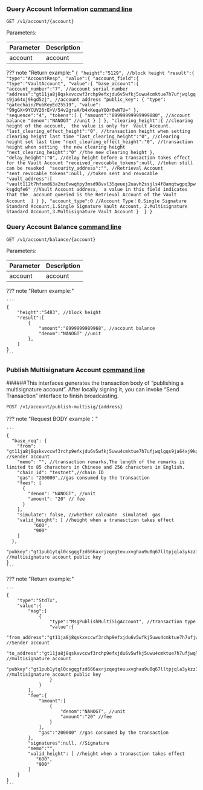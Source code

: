 
### <span id="Query-Account-Information">Query Account Information [command line](../cli/account.md#Query-Account-Information)</span>
  
```
GET /v1/account/{account}
```
Parameters:

| Parameter |Description|
| :---- | :---- |
| account | account |


??? note "Return example:"
	```
	{
	    "height":"5129", //block height
	    "result":{
	        "type":"AccountResp",
	        "value":{
	            "account_field":{
	                "type":"VaultAccount",
	                "value":{
	                    "base_account":{
	                        "account_number":"7", //account serial number
	                        "address":"gt11ja8j8qskxvccwf3rchp9efxjdu6v5wfkj5uwu4cmktue7h7ufjwqlgqs9ja64xj9kgd5zj", //account address
	                        "public_key": {
	                            "type": "gatechain/PubKeyEd25519",
	                            "value": "99gGX+9YCUV26rE+V/54v2graA/b4xKeqaYGOr6wWTU="
	                        },                        
	                        "sequence":"4",
	                        "tokens":[
	                            {
	                                "amount":"89999999999999880", //account balance
	                                "denom":"NANOGT" //unit
	                            }
	                        ]
	                    },
	                    "clearing_height":{ //clearing height of the account,  the value is only for  Vault Account. 
	                        "last_clearing_effect_height":"0", //transaction height when setting clearing height last time
	                        "last_clearing_height":"0", //clearing height set last time
	                        "next_clearing_effect_height":"0", //transaction height when setting  the new clearing height 
	                        "next_clearing_height":"0" //the new clearing height
	                    },
	                    "delay_height":"0", //delay height before a transaction takes effect for the Vault Account
	                    "received_revocable_tokens":null, //token still can be revoked 
	                    "security_address":"", //Retrieval Account
	                    "sent_revocable_tokens":null, //token sent and revocable
	                    "vault_address":[
	                        "vault112t7hfsmd63a2nz0vwqhpy3msd98vvl35qeuej2uavh2ssjls4f8amqtwgpq3pwksgdqfe6" //Vault Account address,  a value in this field indicates that the  account queried is the Retrieval Account of the Vault Account 
	                    ]
	                }
	            },
	            "account_type":0 //Account Type：0.Single Signature Standard Account,1.Single Signature Vault Account, 2.Multisignature Standard Account,3.Multisignature Vault Account
	        } 
	    }
	}
	```


### <span id="Query-Account-Balance">Query Account Balance [command line](../cli/account.md#Query-Account-Balance)</span>
```
GET /v1/account/balance/{account}
```
Parameters:

| Parameter |Description|
| :----| :---- |
| account | account |


??? note "Return example:"

	```
	{
	    "height":"5483", //block height
	    "result":[
	        {
	            "amount":"8999999989968", //account balance
	            "denom":"NANOGT" //unit
	        },
	    ]
	}
	```



### <span id="Publish-Multisignature-Account">Publish Multisignature Account [command line](../cli/account.md#Publish-Multisignature-Account)</span>

######This interfaces generates  the transaction body of “publishing a multisignature  account”. After locally  signing it, you can invoke “Send Transaction” interface to finish broadcasting. 
```
POST /v1/account/publish-multisig/{address}
```

??? note "Request BODY example："

	```
	{
	  "base_req": {
	    "from": "gt11ja8j8qskxvccwf3rchp9efxjdu6v5wfkj5uwu4cmktue7h7ufjwqlgqs9ja64xj9kgd5zj", //sender account
	    "memo": "", //transaction remarks,The length of the remarks is limited to 85 characters in Chinese and 256 characters in English.
	    "chain_id": "testnet",//chain ID
	    "gas": "200000",//gas consumed by the transaction
	    "fees": [
	      {
	        "denom": "NANOGT", //unit
	        "amount": "20" // fee
	      }
	    ],
	    "simulate": false, //whether calcuate  simulated  gas 
	    "valid_height": [ //height when a tranasction takes effect
	          "600",
	          "900"
	    ] 
	  },
	  "pubkey":"gt1pub1ytql0csgqgfzd666axrjzqegteuuxvghau9u0q67lltpjqla3ykzz3t8efmh6sqhyt4uhnh3q5fzd666axrjzqkhwmygytf0grzudhv69h9ttcy4xhze0v4mtf4jza6mrp0j3lq68qfzd666axrjzqn6wmq0uuyvxr8tywehal0zyzhpy5tv4h5tpryvc449jmznnzdruqy68ks2" //multisignature account public key
	}
	```


??? note "Return example:"

	```
	{
	    "type":"StdTx",
	    "value":{
	        "msg":[
	            {
	                "type":"MsgPublishMultiSigAccount", //transaction type
	                "value":{
	                    "from_address":"gt11ja8j8qskxvccwf3rchp9efxjdu6v5wfkj5uwu4cmktue7h7ufjwqlgqs9ja64xj9kgd5zj", //Sender account
	                    "to_address":"gt11ja8j8qskxvccwf3rchp9efxjdu6v5wfkj5uwu4cmktue7h7ufjwqlgqs9ja64xj9kgd5zj", //multisignature account 
							"pubkey":"gt1pub1ytql0csgqgfzd666axrjzqegteuuxvghau9u0q67lltpjqla3ykzz3t8efmh6sqhyt4uhnh3q5fzd666axrjzqkhwmygytf0grzudhv69h9ttcy4xhze0v4mtf4jza6mrp0j3lq68qfzd666axrjzqn6wmq0uuyvxr8tywehal0zyzhpy5tv4h5tpryvc449jmznnzdruqy68ks2" //multisignature account public key
	                }
	            }
	        ],
	        "fee":{
	            "amount":[
	                {
	                    "denom":"NANOGT", //unit
	                    "amount":"20" //fee
	                }
	            ],
	            "gas":"200000" //gas consumed by the transaction
	        },
	        "signatures":null, //Signature
	        "memo":"",
	        "valid_height": [ //height when a tranasction takes effect
	           "600",
	           "900"
	        ] 
	    }
	}
	```



